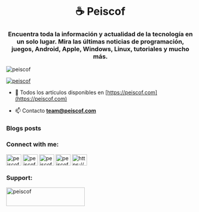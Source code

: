 <h1 align="center">☕ Peiscof</h1>

<h3 align="center">Encuentra toda la información y actualidad de la tecnología en un solo lugar. Mira las últimas noticias de programación, juegos, Android, Apple, Windows, Linux, tutoriales y mucho más.</h3>

<p align="left"> <img src="https://komarev.com/ghpvc/?username=peiscof&label=Profile%20views&color=0e75b6&style=flat" alt="peiscof" /> </p>

<p align="left"> <a href="https://twitter.com/peiscof" target="blank"><img src="https://img.shields.io/twitter/follow/peiscof?logo=twitter&style=for-the-badge" alt="peiscof" /></a> </p>

- 📝 Todos los artículos disponibles en [https://peiscof.com](https://peiscof.com)

- 📫 Contacto **team@peiscof.com**

### Blogs posts
<!-- BLOG-POST-LIST:START -->
<!-- BLOG-POST-LIST:END -->

<h3 align="left">Connect with me:</h3>
<p align="left">
<a href="https://twitter.com/peiscof" target="blank"><img align="center" src="https://raw.githubusercontent.com/rahuldkjain/github-profile-readme-generator/master/src/images/icons/Social/twitter.svg" alt="peiscof" height="30" width="40" /></a>
<a href="https://linkedin.com/in/peiscof" target="blank"><img align="center" src="https://raw.githubusercontent.com/rahuldkjain/github-profile-readme-generator/master/src/images/icons/Social/linked-in-alt.svg" alt="peiscof" height="30" width="40" /></a>
<a href="https://fb.com/peiscof" target="blank"><img align="center" src="https://raw.githubusercontent.com/rahuldkjain/github-profile-readme-generator/master/src/images/icons/Social/facebook.svg" alt="peiscof" height="30" width="40" /></a>
<a href="https://instagram.com/peiscof" target="blank"><img align="center" src="https://raw.githubusercontent.com/rahuldkjain/github-profile-readme-generator/master/src/images/icons/Social/instagram.svg" alt="peiscof" height="30" width="40" /></a>
<a href="/https://peiscof.com" target="blank"><img align="center" src="https://raw.githubusercontent.com/rahuldkjain/github-profile-readme-generator/master/src/images/icons/Social/rss.svg" alt="https://peiscof.com" height="30" width="40" /></a>
</p>

<h3 align="left">Support:</h3>
<p><a href="https://www.buymeacoffee.com/peiscof"> <img align="left" src="https://cdn.buymeacoffee.com/buttons/v2/default-yellow.png" height="50" width="210" alt="peiscof" /></a></p><br><br>